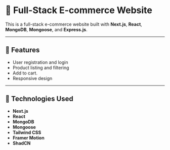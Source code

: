 
# 🛒 Full-Stack E-commerce Website

This is a full-stack e-commerce website built with **Next.js**, **React**, **MongoDB**, **Mongoose**, and **Express.js**.

---

## 🚀 Features

- User registration and login
- Product listing and filtering
- Add to cart.
- Responsive design

---

## 🧰 Technologies Used

- **Next.js**
- **React**
- **MongoDB**
- **Mongoose**
- **Tailwind CSS**
- **Framer Motion**
- **ShadCN**

